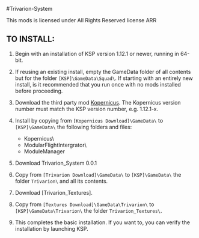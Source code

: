 #Trivarion-System

This mods is licensed under All Rights Reserved license
ARR

## TO INSTALL:

1. Begin with an installation of KSP version 1.12.1 or newer, running in 64-bit.

2. If reusing an existing install, empty the GameData folder of all contents but for the folder `[KSP]\GameData\Squad\`. If starting with an entirely new install, is it recommended that you run once with no mods installed before proceeding.

3. Download the third party mod [Kopernicus](https://github.com/Kopernicus/Kopernicus/releases). The Kopernicus version number must match the KSP version number, e.g. 1.12.1-x.

4. Install by copying from `[Kopernicus Download]\GameData\` to `[KSP]\GameData\` the following folders and files: 
   * Kopernicus\
   * ModularFlightIntergrator\
   * ModuleManager

5. Download Trivarion_System 0.0.1

6. Copy from `[Trivarion Download]\GameData\` to `[KSP]\GameData\` the folder `Trivarion\` and all its contents.

7. Download [Trivarion_Textures].

8. Copy from `[Textures Download]\GameData\Trivarion\` to `[KSP]\GameData\Trivarion\` the folder `Trivarion_Textures\`.

9. This completes the basic installation. If you want to, you can verify the installation by launching KSP.
